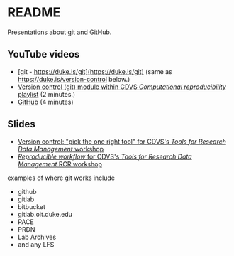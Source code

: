 
# README

<!-- badges: start -->
<!-- badges: end -->

Presentations about git and GitHub.  

## YouTube videos

- [git - https://duke.is/git](https://duke.is/git) (same as https://duke.is/version-control below.)
- [Version control (git) module within CDVS _Computational reproducibility_ playlist](https://duke.is/version-control) (2 minutes.)
- [GitHub](https://duke.is/github) (4 minutes)


## Slides 

- [Version control: "pick the one right tool" for CDVS's _Tools for Research Data Management_ workshop](https://duke.is/git-slides)
- [_Reproducible workflow_ for CDVS's _Tools for Research Data Management_ RCR workshop](https://duke.is/workflow)


examples of where git works include

- github
- gitlab
- bitbucket
- gitlab.oit.duke.edu
- PACE
- PRDN
- Lab Archives
- and any LFS

